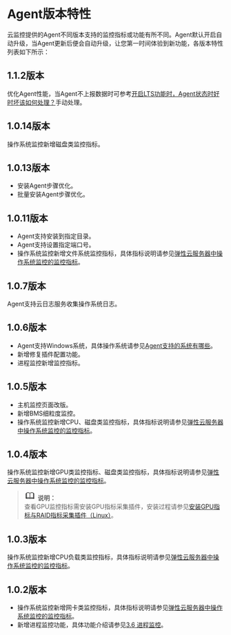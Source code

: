 # Agent版本特性<a name="ZH-CN_TOPIC_0093329909"></a>

云监控提供的Agent不同版本支持的监控指标或功能有所不同。Agent默认开启自动升级，当Agent更新后便会自动升级，让您第一时间体验到新功能，各版本特性列表如下所示：

## 1.1.2版本<a name="section185865455177"></a>

优化Agent性能，当Agent不上报数据时可参考[开启LTS功能时，Agent状态时好时坏该如何处理？](https://support.huaweicloud.com/ces_faq/ces_faq_0041.html)手动处理。

## 1.0.14版本<a name="section96571945163812"></a>

操作系统监控新增磁盘类监控指标。

## 1.0.13版本<a name="section122692562341"></a>

-   安装Agent步骤优化。
-   批量安装Agent步骤优化。

## 1.0.11版本<a name="section17366194531814"></a>

-   Agent支持安装到指定目录。
-   Agent支持设置指定端口号。
-   操作系统监控新增文件系统监控指标，具体指标说明请参见[弹性云服务器中操作系统监控的监控指标](弹性云服务器中操作系统监控的监控指标.md)。

## 1.0.7版本<a name="section183551914111811"></a>

Agent支持云日志服务收集操作系统日志。

## 1.0.6版本<a name="section14953144417539"></a>

-   Agent支持Windows系统，具体操作系统请参见[Agent支持的系统有哪些](https://support.huaweicloud.com/ces_faq/ces_faq_0024.html)。
-   新增修复插件配置功能。
-   进程监控新增监控指标。

## 1.0.5版本<a name="section16105385213"></a>

-   主机监控页面改版。
-   新增BMS细粒度监控。
-   操作系统监控新增CPU、磁盘类监控指标，具体指标说明请参见[弹性云服务器中操作系统监控的监控指标](弹性云服务器中操作系统监控的监控指标.md)。

## 1.0.4版本<a name="section1955716208484"></a>

操作系统监控新增GPU类监控指标、磁盘类监控指标，具体指标说明请参见[弹性云服务器中操作系统监控的监控指标](弹性云服务器中操作系统监控的监控指标.md)。

>![](public_sys-resources/icon-note.gif) **说明：**   
>查看GPU监控指标需安装GPU指标采集插件，安装过程请参见[安装GPU指标与RAID指标采集插件（Linux）](安装GPU指标与RAID指标采集插件（Linux）.md)。  

## 1.0.3版本<a name="section790916381484"></a>

操作系统监控新增CPU负载类监控指标，具体指标说明请参见[弹性云服务器中操作系统监控的监控指标](弹性云服务器中操作系统监控的监控指标.md)。

## 1.0.2版本<a name="section163131611194910"></a>

-   操作系统监控新增网卡类监控指标，具体指标说明请参见[弹性云服务器中操作系统监控的监控指标](弹性云服务器中操作系统监控的监控指标.md)。
-   新增进程监控功能，具体功能介绍请参见[3.6 进程监控](查看进程监控.md)。

